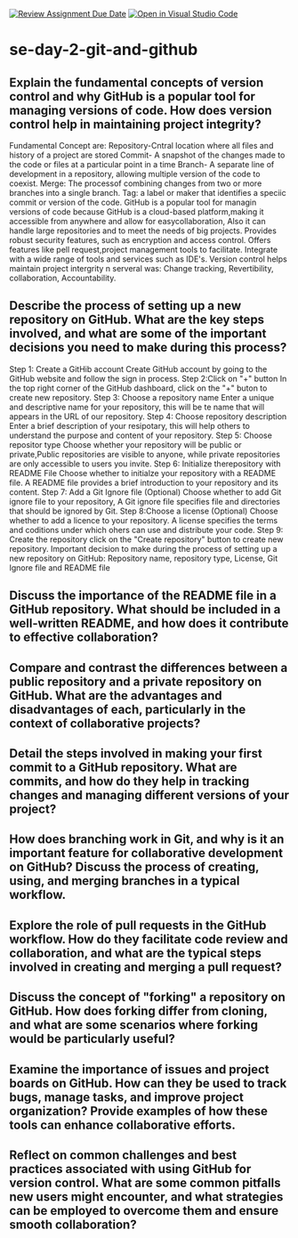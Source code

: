 [![Review Assignment Due Date](https://classroom.github.com/assets/deadline-readme-button-22041afd0340ce965d47ae6ef1cefeee28c7c493a6346c4f15d667ab976d596c.svg)](https://classroom.github.com/a/8wgCKhpZ)
[![Open in Visual Studio Code](https://classroom.github.com/assets/open-in-vscode-2e0aaae1b6195c2367325f4f02e2d04e9abb55f0b24a779b69b11b9e10269abc.svg)](https://classroom.github.com/online_ide?assignment_repo_id=18548623&assignment_repo_type=AssignmentRepo)
# se-day-2-git-and-github
## Explain the fundamental concepts of version control and why GitHub is a popular tool for managing versions of code. How does version control help in maintaining project integrity?
Fundamental Concept are:
Repository-Cntral location where all files and history of a project are stored
Commit- A snapshot of the changes made to the code or files at a particular point in a time
Branch- A separate line of development in a repository, allowing multiple version of the code to coexist.
Merge: The processof combining changes from two or more branches into a single branch.
Tag: a label or maker that identifies a speciic commit or version of the code.
GitHub is a popular tool  for managin versions of code because  GitHub is a cloud-based platform,making it accessible from anywhere and allow for easycollaboration, Also it can handle large repositories and to meet the needs of big projects. Provides robust security features, such as encryption and access control. Offers features like pell request,project management tools to facilitate. Integrate with a wide range of tools and services such as IDE's. 
Version control helps maintain project intergrity n serveral was:
Change tracking, Revertibility, collaboration, Accountability.

## Describe the process of setting up a new repository on GitHub. What are the key steps involved, and what are some of the important decisions you need to make during this process?
Step 1:
Create a GitHib account
Create GitHub account by going to the GitHub website and follow the sign in process.
Step 2:Click on "+" button
In the top right corner of the GitHub dashboard, click on the "+" buton to create new repository.
Step 3: Choose a repository name
Enter a unique and descriptive name for your repository, this will be te name that will appears in the URL of our repository.
Step 4: Choose repository description
Enter a brief description of your resipotary, this will help others to understand the purpose and content of your repository.
Step 5: Choose repositor type
Choose whether your repository will be public or private,Public repositories are visible to anyone, while private repositories are only accessible to users you invite.
Step 6: Initialize therepository with README File
Choose whether to initialze your repository with a README file. A README file provides a brief introduction to your repository and its content.
Step 7: Add a Git Ignore file (Optional) 
Choose whether to add Git ignore file to your repository, A Git ignore file specifies file and directories that should be ignored by Git.
Step 8:Choose a license (Optional) 
Choose whether to add a licence to your repository. A license specifies the terms and coditions under which ohers can use and distribute your code. 
Step 9: Create the repository
click on the "Create repository" button to create new repository.
Important decision to make during the process of setting up a new repository on GitHub:
Repository name, repository type, License, Git Ignore file and README file
  
## Discuss the importance of the README file in a GitHub repository. What should be included in a well-written README, and how does it contribute to effective collaboration?


## Compare and contrast the differences between a public repository and a private repository on GitHub. What are the advantages and disadvantages of each, particularly in the context of collaborative projects?

## Detail the steps involved in making your first commit to a GitHub repository. What are commits, and how do they help in tracking changes and managing different versions of your project?

## How does branching work in Git, and why is it an important feature for collaborative development on GitHub? Discuss the process of creating, using, and merging branches in a typical workflow.

## Explore the role of pull requests in the GitHub workflow. How do they facilitate code review and collaboration, and what are the typical steps involved in creating and merging a pull request?

## Discuss the concept of "forking" a repository on GitHub. How does forking differ from cloning, and what are some scenarios where forking would be particularly useful?

## Examine the importance of issues and project boards on GitHub. How can they be used to track bugs, manage tasks, and improve project organization? Provide examples of how these tools can enhance collaborative efforts.

## Reflect on common challenges and best practices associated with using GitHub for version control. What are some common pitfalls new users might encounter, and what strategies can be employed to overcome them and ensure smooth collaboration?
